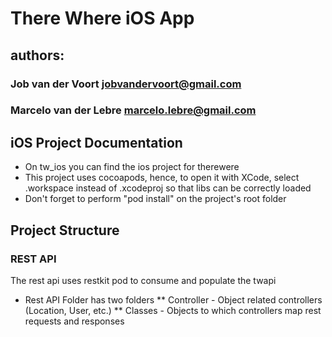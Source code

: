 # There Where iOS App
 

## authors:
 

### Job van der Voort <jobvandervoort@gmail.com>


### Marcelo van der Lebre <marcelo.lebre@gmail.com>

## iOS Project Documentation
* On tw_ios you can find the ios project for therewere
* This project uses cocoapods, hence, to open it with XCode, select .workspace instead of .xcodeproj so that libs can be correctly loaded
* Don't forget to perform "pod install" on the project's root folder

## Project Structure

### REST API

The rest api uses restkit pod to consume and populate the twapi
* Rest API Folder has two folders
** Controller - Object related controllers (Location, User, etc.)
** Classes - Objects to which controllers map rest requests and responses
